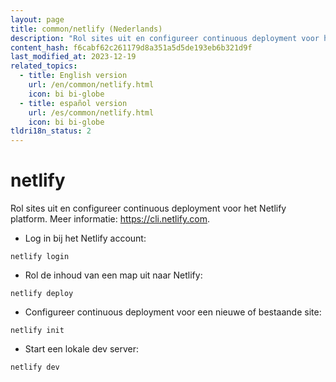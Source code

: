 ```yaml
---
layout: page
title: common/netlify (Nederlands)
description: "Rol sites uit en configureer continuous deployment voor het Netlify platform."
content_hash: f6cabf62c261179d8a351a5d5de193eb6b321d9f
last_modified_at: 2023-12-19
related_topics:
  - title: English version
    url: /en/common/netlify.html
    icon: bi bi-globe
  - title: español version
    url: /es/common/netlify.html
    icon: bi bi-globe
tldri18n_status: 2
---
```

# netlify

Rol sites uit en configureer continuous deployment voor het Netlify platform.
Meer informatie: <https://cli.netlify.com>.

- Log in bij het Netlify account:

`netlify login`

- Rol de inhoud van een map uit naar Netlify:

`netlify deploy`

- Configureer continuous deployment voor een nieuwe of bestaande site:

`netlify init`

- Start een lokale dev server:

`netlify dev`
